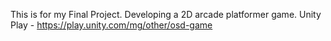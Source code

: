 This is for my Final Project. Developing a 2D arcade platformer game.
Unity Play - https://play.unity.com/mg/other/osd-game

